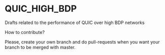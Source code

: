 # QUIC_HIGH_BDP
Drafts related to the performance of QUIC over high BDP networks

How to contribute?

Please, create your own branch and do pull-requests when you want your branch to be merged with master.
